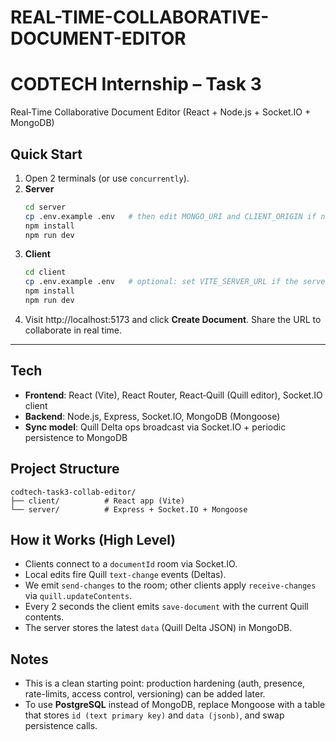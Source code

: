 # REAL-TIME-COLLABORATIVE-DOCUMENT-EDITOR
# CODTECH Internship – Task 3
Real‑Time Collaborative Document Editor (React + Node.js + Socket.IO + MongoDB)

## Quick Start
1) Open 2 terminals (or use `concurrently`).
2) **Server**
   ```bash
   cd server
   cp .env.example .env   # then edit MONGO_URI and CLIENT_ORIGIN if needed
   npm install
   npm run dev
   ```
3) **Client**
   ```bash
   cd client
   cp .env.example .env   # optional: set VITE_SERVER_URL if the server isn't on localhost:5000
   npm install
   npm run dev
   ```
4) Visit http://localhost:5173 and click **Create Document**. Share the URL to collaborate in real time.

---

## Tech
- **Frontend**: React (Vite), React Router, React‑Quill (Quill editor), Socket.IO client
- **Backend**: Node.js, Express, Socket.IO, MongoDB (Mongoose)
- **Sync model**: Quill Delta ops broadcast via Socket.IO + periodic persistence to MongoDB

## Project Structure
```
codtech-task3-collab-editor/
├── client/          # React app (Vite)
└── server/          # Express + Socket.IO + Mongoose
```

## How it Works (High Level)
- Clients connect to a `documentId` room via Socket.IO.
- Local edits fire Quill `text-change` events (Deltas).
- We emit `send-changes` to the room; other clients apply `receive-changes` via `quill.updateContents`.
- Every 2 seconds the client emits `save-document` with the current Quill contents.
- The server stores the latest `data` (Quill Delta JSON) in MongoDB.

## Notes
- This is a clean starting point: production hardening (auth, presence, rate-limits, access control, versioning) can be added later.
- To use **PostgreSQL** instead of MongoDB, replace Mongoose with a table that stores `id (text primary key)` and `data (jsonb)`, and swap persistence calls.
